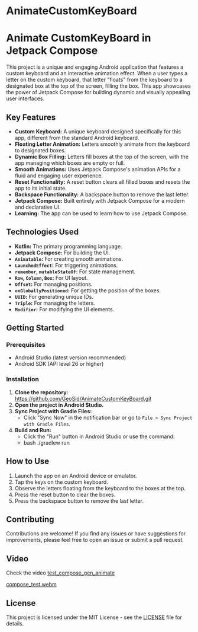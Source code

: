 # AnimateCustomKeyBoard

# Animate CustomKeyBoard in Jetpack Compose

This project is a unique and engaging Android application that features a custom keyboard and an interactive 
animation effect. When a user types a letter on the custom keyboard, that letter "floats" from the keyboard 
to a designated box at the top of the screen, filling the box. This app showcases the power of Jetpack Compose 
for building dynamic and visually appealing user interfaces.


## Key Features

*   **Custom Keyboard:** A unique keyboard designed specifically for this app, different from the standard Android keyboard.
*   **Floating Letter Animation:** Letters smoothly animate from the keyboard to designated boxes.
*   **Dynamic Box Filling:** Letters fill boxes at the top of the screen, with the app managing which boxes are empty or full.
*   **Smooth Animations:** Uses Jetpack Compose's animation APIs for a fluid and engaging user experience.
*   **Reset Functionality:** A reset button clears all filled boxes and resets the app to its initial state.
*   **Backspace Functionality:** A backspace button to remove the last letter.
*   **Jetpack Compose:** Built entirely with Jetpack Compose for a modern and declarative UI.
*   **Learning:** The app can be used to learn how to use Jetpack Compose.

## Technologies Used

*   **Kotlin:** The primary programming language.
*   **Jetpack Compose:** For building the UI.
*   **`Animatable`:** For creating smooth animations.
*   **`LaunchedEffect`:** For triggering animations.
*   **`remember`, `mutableStateOf`:** For state management.
*   **`Row`, `Column`, `Box`:** For UI layout.
*   **`Offset`:** For managing positions.
*   **`onGloballyPositioned`:** For getting the position of the boxes.
*   **`UUID`:** For generating unique IDs.
*   **`Triple`:** For managing the letters.
*   **`Modifier`:** For modifying the UI elements.

## Getting Started

### Prerequisites

*   Android Studio (latest version recommended)
*   Android SDK (API level 26 or higher)

### Installation

1.  **Clone the repository:** 
    https://github.com/GeoSid/AnimateCustomKeyBoard.git
2.  **Open the project in Android Studio.**
3.  **Sync Project with Gradle Files:**
    *   Click "Sync Now" in the notification bar or go to `File > Sync Project with Gradle Files`.
4.  **Build and Run:**
    *   Click the "Run" button in Android Studio or use the command:
    *    bash ./gradlew run

## How to Use

1.  Launch the app on an Android device or emulator.
2.  Tap the keys on the custom keyboard.
3.  Observe the letters floating from the keyboard to the boxes at the top.
4.  Press the reset button to clear the boxes.
5.  Press the backspace button to remove the last letter.

## Contributing

Contributions are welcome! If you find any issues or have suggestions for improvements, please feel free to open an issue or submit a pull request.
## Video

Check the video [test_compose_gen_animate](https://github.com/GeoSId/AnimateCustomKeyBoard/blob/master/test_compose_gen_animate.webm)

[compose_test.webm](https://github.com/user-attachments/assets/a7e0e0d1-0802-4fd0-9dea-04acea12b834)


## License

This project is licensed under the MIT License - see the [LICENSE](LICENSE) file for details.
